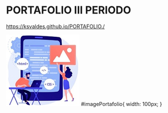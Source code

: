 # PORTAFOLIO III PERIODO
https://ksvaldes.github.io/PORTAFOLIO./

<img  src="ejemplos/fondoIndex/etiquetas_basicas/Dibujo.jpg"  class="imagePortafolio">
#imagePortafolio{
width: 100px;
}
